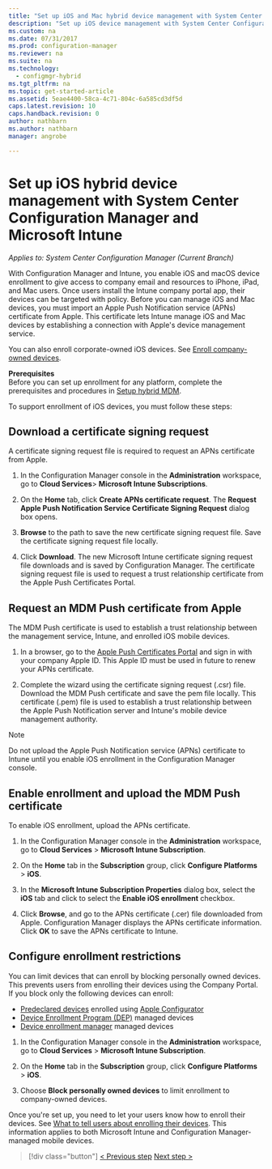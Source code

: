```yaml
---
title: "Set up iOS and Mac hybrid device management with System Center Configuration Manager and Microsoft Intune | Microsoft Docs"
description: "Set up iOS device management with System Center Configuration Manager and Microsoft Intune."
ms.custom: na
ms.date: 07/31/2017
ms.prod: configuration-manager
ms.reviewer: na
ms.suite: na
ms.technology:
  - configmgr-hybrid
ms.tgt_pltfrm: na
ms.topic: get-started-article
ms.assetid: 5eae4400-58ca-4c71-804c-6a585cd3df5d
caps.latest.revision: 10
caps.handback.revision: 0
author: nathbarn
ms.author: nathbarn
manager: angrobe

---
```

# Set up iOS hybrid device management with System Center Configuration Manager and Microsoft Intune

*Applies to: System Center Configuration Manager (Current Branch)*

With Configuration Manager and Intune, you enable iOS and macOS device enrollment to give access to company email and resources to iPhone, iPad, and Mac users. Once users install the Intune company portal app, their devices can be targeted with policy. Before you can manage iOS and Mac devices, you must import an Apple Push Notification service (APNs) certificate from Apple. This certificate lets Intune manage iOS and Mac devices by establishing a connection with Apple's device management service.  

 You can also enroll corporate-owned iOS devices.  See [Enroll company-owned devices](enroll-company-owned-devices.md).  

**Prerequisites**<br>
Before you can set up enrollment for any platform, complete the prerequisites and procedures in [Setup hybrid MDM](setup-hybrid-mdm.md).

To support enrollment of iOS  devices, you must follow these steps:  

## Download a certificate signing request
A certificate signing request file is required to request an APNs certificate from Apple.  

1.  In the Configuration Manager console in the **Administration** workspace, go to **Cloud Services**> **Microsoft Intune Subscriptions**.  

2.  On the **Home** tab, click **Create APNs certificate request**. The **Request Apple Push Notification Service Certificate Signing Request** dialog box opens.  

3.  **Browse** to the path to save the new certificate signing request file. Save the certificate signing request file locally.  

4.  Click **Download**. The new Microsoft Intune certificate signing request file downloads and is saved by Configuration Manager. The certificate signing request file is used to request a trust relationship certificate from the Apple Push Certificates Portal.  

## Request an MDM Push certificate from Apple
The MDM Push certificate is used to establish a trust relationship between the management service, Intune, and enrolled iOS mobile devices.  

1.  In a browser, go to the [Apple Push Certificates Portal](http://go.microsoft.com/fwlink/?LinkId=269844) and sign in with your company Apple ID. This Apple ID must be used in future to renew your APNs certificate.  

2.  Complete the wizard using the certificate signing request (.csr) file. Download the MDM Push certificate and save the pem file locally. This certificate (.pem) file is used to establish a trust relationship between the Apple Push Notification server and Intune's mobile device management authority.  

> [!NOTE]  
>  Do not upload the Apple Push Notification service (APNs) certificate to Intune until you enable iOS enrollment in the Configuration Manager console.  

## Enable enrollment and upload the MDM Push certificate
To enable iOS enrollment, upload the APNs certificate.  

1.  In the Configuration Manager console in the **Administration** workspace, go to **Cloud Services** > **Microsoft Intune Subscription**.  

2.  On the **Home** tab in the **Subscription** group, click **Configure Platforms** > **iOS**.  

3.  In the **Microsoft Intune Subscription Properties** dialog box, select the **iOS** tab and click to select the **Enable iOS enrollment** checkbox.  
4.  Click **Browse**, and go to the APNs certificate (.cer) file downloaded from Apple. Configuration Manager displays the APNs certificate information. Click **OK** to save the APNs certificate to Intune.  

## Configure enrollment restrictions
You can limit devices that can enroll by blocking personally owned devices. This prevents users from enrolling their devices using the Company Portal. If you block only the following devices can enroll:
  - [Predeclared devices](predeclare-devices-with-hardware-id.md) enrolled using [Apple Configurator](ios-hybrid-enrollment-using-apple-configurator.md)
  - [Device Enrollment Program (DEP)](predeclare-devices-with-hardware-id.md) managed devices
  - [Device enrollment manager](enroll-devices-with-device-enrollment-manager.md) managed devices

1.  In the Configuration Manager console in the **Administration** workspace, go to **Cloud Services** > **Microsoft Intune Subscription**.  

2.  On the **Home** tab in the **Subscription** group, click **Configure Platforms** > **iOS**.  

3. Choose **Block personally owned devices** to limit enrollment to company-owned devices.

Once you're set up, you need to let your users know how to enroll their devices. See [What to tell users about enrolling their devices](https://docs.microsoft.com/intune/end-user-educate). This information applies to both Microsoft Intune and Configuration Manager-managed mobile devices.

> [!div class="button"]
[< Previous step](create-service-connection-point.md)  [Next step >](set-up-additional-management.md)
